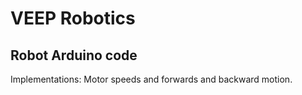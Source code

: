 # VEEP Robotics

## Robot Arduino code

Implementations: Motor speeds and forwards and backward motion.
